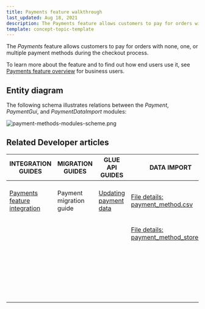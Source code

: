 ```yaml
---
title: Payments feature walkthrough
last_updated: Aug 18, 2021
description: The Payments feature allows customers to pay for orders with none, one, or multiple payment methods during the checkout process.
template: concept-topic-template
---
```


The _Payments_ feature allows customers to pay for orders with none, one, or multiple payment methods during the checkout process.


To learn more about the feature and to find out how end users use it, see [Payments feature overview](/docs/scos/user/features/{{page.version}}/payments-feature-overview.html) for business users.


## Entity diagram

The following schema illustrates relations between the _Payment_, _PaymentGui_, and _PaymentDataImport_ modules:

<div class="width-100">

![payment-methods-modules-scheme.png](https://spryker.s3.eu-central-1.amazonaws.com/docs/Features/Payment/Payment+Methods+Overview/payment-methods-modules-scheme.png)

</div>


## Related Developer articles

| INTEGRATION GUIDES  | MIGRATION GUIDES | GLUE API GUIDES | DATA IMPORT | TUTORIALS AND HOWTOS | REFERENCES |
|---|---|---|---|---|---|
| [Payments feature integration](/docs/scos/dev/feature-integration-guides/{{page.version}}/payments-feature-integration.html) | Payment migration guide | [Updating payment data](/docs/scos/dev/glue-api-guides/{{page.version}}/checking-out/updating-payment-data.html) | [File details: payment_method.csv](/docs/scos/dev/data-import/{{page.version}}/data-import-categories/commerce-setup/file-details-payment-method-store.csv.html) | [HowTo - Hydrate payment methods for an order](/docs/scos/dev/tutorials-and-howtos/howtos/howto-hydrate-payment-methods-for-an-order.html) | [Payment partners](/docs/scos/user/technology-partners/{{page.version}}/payment-partners/adyen/adyen.html) <!-- must be a link to the whole directory payment-partnerts --> |
|  |  |  | [File details: payment_method_store.csv](/docs/scos/dev/data-import/{{page.version}}/data-import-categories/commerce-setup/file-details-payment-method-store.csv.html) | [Implementing Direct Debit Payment](/docs/scos/dev/back-end-development/data-manipulation/payment-methods/direct-debit-example-implementation/implementing-direct-debit-payment.html) |  |
|  |  |  |  | [Tutorial - Interacting with third party payment providers via Glue API](/docs/scos/dev/tutorials-and-howtos/advanced-tutorials/glue-api/tutorial-interacting-with-third-party-payment-providers-via-glue-api.html) |  |
